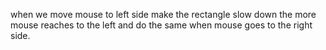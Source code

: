 when we move mouse to left side make the rectangle slow down the more mouse reaches to the left and do the same when mouse goes to the right side.